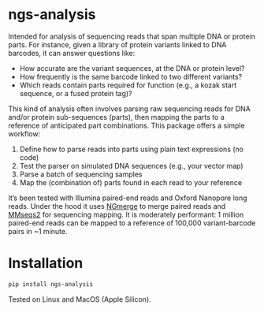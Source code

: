 # ngs-analysis

Intended for analysis of sequencing reads that span multiple DNA or protein parts. For instance, given a library of protein variants linked to DNA barcodes, it can answer questions like:

- How accurate are the variant sequences, at the DNA or protein level?
- How frequently is the same barcode linked to two different variants?
- Which reads contain parts required for function (e.g., a kozak start sequence, or a fused protein tag)?

This kind of analysis often involves parsing raw sequencing reads for DNA and/or protein sub-sequences (parts), then mapping the parts to a reference of anticipated part combinations. This package offers a simple workflow: 

1. Define how to parse reads into parts using plain text expressions (no code)
2. Test the parser on simulated DNA sequences (e.g., your vector map)
3. Parse a batch of sequencing samples
4. Map the (combination of) parts found in each read to your reference

It’s been tested with Illumina paired-end reads and Oxford Nanopore long reads. Under the hood it uses [NGmerge](https://github.com/jsh58/NGmerge) to merge paired reads and [MMseqs2](https://github.com/soedinglab/MMseqs2) for sequencing mapping. It is moderately performant: 1 million paired-end reads can be mapped to a reference of 100,000 variant-barcode pairs in ~1 minute.

# Installation

```bash
pip install ngs-analysis
```

Tested on Linux and MacOS (Apple Silicon).

